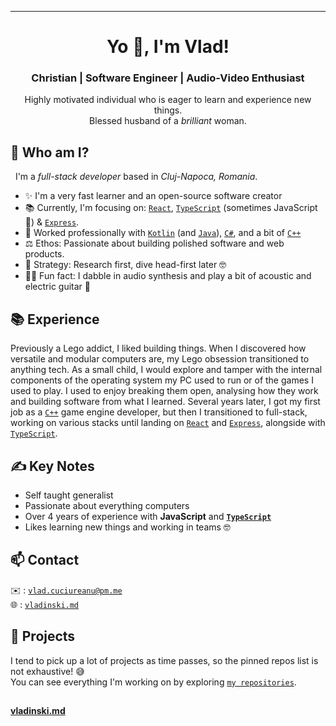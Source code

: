 <hr>
<h1 align="center">Yo 👋, I'm Vlad!</h1>
<h3 align="center">Christian | Software Engineer | Audio-Video Enthusiast</h3>
<p align="center">
Highly motivated individual who is eager to learn and experience new things.
<br/>
Blessed husband of a <i>brilliant</i> woman.
</p>
</hr>

## 🤔 Who am I?

&nbsp;&nbsp;I'm a <i>full-stack developer</i> based in <i>Cluj-Napoca, Romania</i>.

- ✨ I'm a very fast learner and an open-source software creator
- 📚 Currently, I'm focusing on: [`React`], [`TypeScript`] (sometimes JavaScript 👀) & [`Express`].
- 💼 Worked professionally with [`Kotlin`] (and [`Java`]), [`C#`], and a bit of [`C++`]
- ⚖️ Ethos: Passionate about building polished software and web products.
- 🎯 Strategy: Research first, dive head-first later 🤓
- 🕺🏻 Fun fact: I dabble in audio synthesis and play a bit of acoustic and electric guitar 🎸

## 📚 Experience

Previously a Lego addict, I liked building things. When I discovered how versatile and modular computers are, my Lego obsession transitioned to anything tech. As a small child, I would explore and tamper with the internal components of the operating system my PC used to run or of the games I used to play. I used to enjoy breaking them open, analysing how they work and building software from what I learned. Several years later, I got my first job as a [`C++`] game engine developer, but then I transitioned to full-stack, working on various stacks until landing on [`React`] and [`Express`], alongside with [`TypeScript`].

## ✍️ Key Notes

- Self taught generalist
- Passionate about everything computers
- Over 4 years of experience with **JavaScript** and **[`TypeScript`]**
- Likes learning new things and working in teams 🤓

## 📫 Contact

✉️ : [`vlad.cuciureanu@pm.me`][mail]<br/>
🌐 : [`vladinski.md`][website]<br/>

<!-- <img src="https://upload.wikimedia.org/wikipedia/commons/thumb/4/4f/Twitter-logo.svg/512px-Twitter-logo.svg.png" align="center" width="20px" height="16px"> : [`@VladCuciureanu_`][twitter] -->

## 🔭 Projects

I tend to pick up a lot of projects as time passes, so the pinned repos list is not exhaustive! 😅<br/>
You can see everything I'm working on by exploring [`my repositories`][repos].

##

**[vladinski.md](https://vladinski.md/)**

<!----------------- LINKS --------------->

<!-- [twitter]: https://twitter.com/VladCuciureanu_ -->

[repos]: https://github.com/VladCuciureanu?tab=repositories
[mail]: mailto:vlad.cuciureanu@pm.me
[website]: https://vladinski.md
[`typescript`]: https://www.typescriptlang.org/
[`kotlin`]: https://kotlinlang.org/
[`java`]: https://adoptopenjdk.net/
[`c++`]: https://isocpp.org/
[`c#`]: https://docs.microsoft.com/en-us/dotnet/csharp/
[`react`]: https://reactjs.org/
[`express`]: https://expressjs.com/
